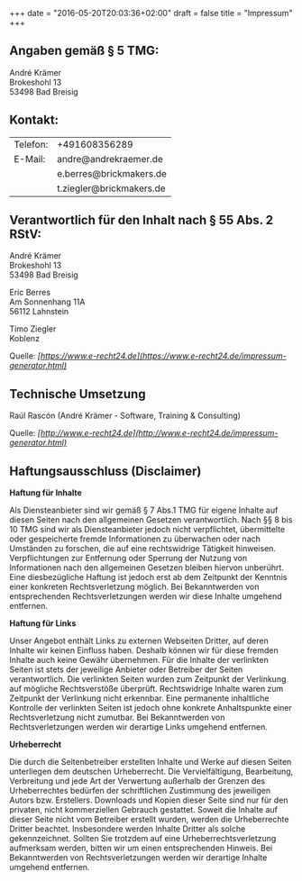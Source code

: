 +++
date = "2016-05-20T20:03:36+02:00"
draft = false
title = "Impressum"
+++

## Angaben gemäß § 5 TMG:

André Krämer  
Brokeshohl 13  
53498 Bad Breisig

## Kontakt:

<table>

<tbody>

<tr>

<td>Telefon:</td>

<td>+491608356289</td>

</tr>

<tr>

<td>E-Mail:</td>

<td>andre@andrekraemer.de</td>

</tr>
<tr>

<td>&nbsp;</td>

<td>e.berres@brickmakers.de</td>

</tr>
<tr>

<td>&nbsp;</td>

<td>t.ziegler@brickmakers.de</td>

</tr>

</tbody>

</table>

## Verantwortlich für den Inhalt nach § 55 Abs. 2 RStV:

André Krämer  
Brokeshohl 13  
53498 Bad Breisig  

Eric Berres  
Am Sonnenhang 11A  
56112 Lahnstein  

Timo Ziegler  
Koblenz

Quelle: _[https://www.e-recht24.de](https://www.e-recht24.de/impressum-generator.html)_

## Technische Umsetzung

Raúl Rascón (André Krämer - Software, Training & Consulting) 

Quelle: _[http://www.e-recht24.de](http://www.e-recht24.de/impressum-generator.html)_

## Haftungsausschluss (Disclaimer)

**Haftung für Inhalte**

Als Diensteanbieter sind wir gemäß § 7 Abs.1 TMG für eigene Inhalte auf diesen Seiten nach den allgemeinen Gesetzen verantwortlich. Nach §§ 8 bis 10 TMG sind wir als Diensteanbieter jedoch nicht verpflichtet, übermittelte oder gespeicherte fremde Informationen zu überwachen oder nach Umständen zu forschen, die auf eine rechtswidrige Tätigkeit hinweisen. Verpflichtungen zur Entfernung oder Sperrung der Nutzung von Informationen nach den allgemeinen Gesetzen bleiben hiervon unberührt. Eine diesbezügliche Haftung ist jedoch erst ab dem Zeitpunkt der Kenntnis einer konkreten Rechtsverletzung möglich. Bei Bekanntwerden von entsprechenden Rechtsverletzungen werden wir diese Inhalte umgehend entfernen.

**Haftung für Links**

Unser Angebot enthält Links zu externen Webseiten Dritter, auf deren Inhalte wir keinen Einfluss haben. Deshalb können wir für diese fremden Inhalte auch keine Gewähr übernehmen. Für die Inhalte der verlinkten Seiten ist stets der jeweilige Anbieter oder Betreiber der Seiten verantwortlich. Die verlinkten Seiten wurden zum Zeitpunkt der Verlinkung auf mögliche Rechtsverstöße überprüft. Rechtswidrige Inhalte waren zum Zeitpunkt der Verlinkung nicht erkennbar. Eine permanente inhaltliche Kontrolle der verlinkten Seiten ist jedoch ohne konkrete Anhaltspunkte einer Rechtsverletzung nicht zumutbar. Bei Bekanntwerden von Rechtsverletzungen werden wir derartige Links umgehend entfernen.

**Urheberrecht**

Die durch die Seitenbetreiber erstellten Inhalte und Werke auf diesen Seiten unterliegen dem deutschen Urheberrecht. Die Vervielfältigung, Bearbeitung, Verbreitung und jede Art der Verwertung außerhalb der Grenzen des Urheberrechtes bedürfen der schriftlichen Zustimmung des jeweiligen Autors bzw. Erstellers. Downloads und Kopien dieser Seite sind nur für den privaten, nicht kommerziellen Gebrauch gestattet. Soweit die Inhalte auf dieser Seite nicht vom Betreiber erstellt wurden, werden die Urheberrechte Dritter beachtet. Insbesondere werden Inhalte Dritter als solche gekennzeichnet. Sollten Sie trotzdem auf eine Urheberrechtsverletzung aufmerksam werden, bitten wir um einen entsprechenden Hinweis. Bei Bekanntwerden von Rechtsverletzungen werden wir derartige Inhalte umgehend entfernen.
